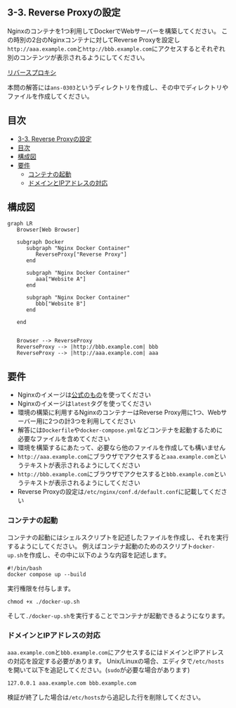 ## 3-3. Reverse Proxyの設定
Nginxのコンテナを1つ利用してDockerでWebサーバーを構築してください。
この時別の2台のNginxコンテナに対してReverse Proxyを設定し`http://aaa.example.com`と`http://bbb.example.com`にアクセスするとそれぞれ別のコンテンツが表示されるようにしてください。

[リバースプロキシ](https://www.cloudflare.com/ja-jp/learning/cdn/glossary/reverse-proxy/)

本問の解答には`ans-0303`というディレクトリを作成し、その中でディレクトリやファイルを作成してください。

## 目次
- [3-3. Reverse Proxyの設定](#3-3-reverse-proxyの設定)
- [目次](#目次)
- [構成図](#構成図)
- [要件](#要件)
  - [コンテナの起動](#コンテナの起動)
  - [ドメインとIPアドレスの対応](#ドメインとipアドレスの対応)

## 構成図

```mermaid
graph LR
   Browser[Web Browser]

   subgraph Docker
      subgraph "Nginx Docker Container"
         ReverseProxy["Reverse Proxy"]
      end

      subgraph "Nginx Docker Container"
         aaa["Website A"]
      end

      subgraph "Nginx Docker Container"
         bbb["Website B"]
      end

   end


   Browser --> ReverseProxy
   ReverseProxy --> |http://bbb.example.com| bbb
   ReverseProxy --> |http://aaa.example.com| aaa
```

## 要件
- Nginxのイメージは[公式のもの](https://hub.docker.com/_/nginx)を使ってください
- Nginxのイメージは`latest`タグを使ってください
- 環境の構築に利用するNginxのコンテナーはReverse Proxy用に1つ、Webサーバー用に2つの計3つを利用してください
- 解答には`Dockerfile`や`docker-compose.yml`などコンテナを起動するために必要なファイルを含めてください
- 環境を構築するにあたって、必要なら他のファイルを作成しても構いません
- `http://aaa.example.com`にブラウザでアクセスすると`aaa.example.com`というテキストが表示されるようにしてください
- `http://bbb.example.com`にブラウザでアクセスすると`bbb.example.com`というテキストが表示されるようにしてください
- Reverse Proxyの設定は`/etc/nginx/conf.d/default.conf`に記載してください

### コンテナの起動
コンテナの起動にはシェルスクリプトを記述したファイルを作成し、それを実行するようにしてください。
例えばコンテナ起動のためのスクリプト`docker-up.sh`を作成し、その中に以下のような内容を記述します。

```
#!/bin/bash
docker compose up --build
```

実行権限を付与します。
```
chmod +x ./docker-up.sh
```

そして`./docker-up.sh`を実行することでコンテナが起動できるようになります。

### ドメインとIPアドレスの対応
`aaa.example.com`と`bbb.example.com`にアクセスするにはドメインとIPアドレスの対応を設定する必要があります。
Unix/Linuxの場合、エディタで`/etc/hosts`を開いて以下を追記してください。(`sudo`が必要な場合があります)

```
127.0.0.1 aaa.example.com bbb.example.com
```

検証が終了した場合は`/etc/hosts`から追記した行を削除してください。
